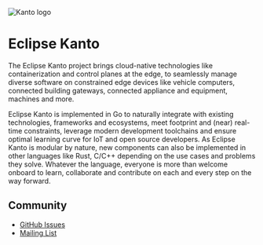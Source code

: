![Kanto logo](https://github.com/eclipse-kanto/kanto/raw/main/logo/kanto.svg)

# Eclipse Kanto

The Eclipse Kanto project brings cloud-native technologies like containerization
and control planes at the edge, to seamlessly manage diverse software on
constrained edge devices like vehicle computers, connected building gateways,
connected appliance and equipment, machines and more.

Eclipse Kanto is implemented in Go to naturally integrate with existing
technologies, frameworks and ecosystems, meet footprint and (near) real-time
constraints, leverage modern development toolchains and ensure optimal learning
curve for IoT and open source developers. As Eclipse Kanto is modular by nature,
new components can also be implemented in other languages like Rust, C/C++
depending on the use cases and problems they solve. Whatever the language,
everyone is more than welcome onboard to learn, collaborate and contribute on
each and every step on the way forward.

## Community

* [GitHub Issues](https://github.com/eclipse-kanto/kanto/issues)
* [Mailing List](https://accounts.eclipse.org/mailing-list/kanto-dev)
